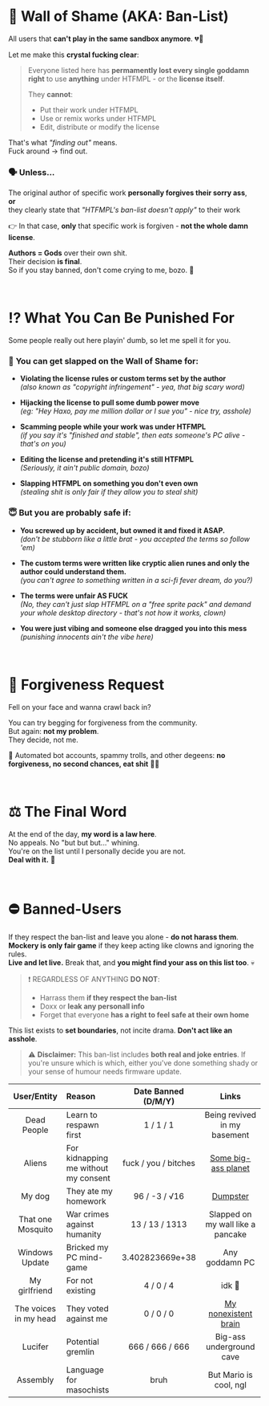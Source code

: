 # 🧱 Wall of Shame (AKA: Ban-List)
All users that **can't play in the same sandbox anymore**. 💔🥀

Let me make this **crystal fucking clear**: <br>
> Everyone listed here has **permamently lost every single goddamn right** to use **anything** under HTFMPL - or the **license itself**.
> 
> They **cannot**:
> - Put their work under HTFMPL
> - Use or remix works under HTFMPL
> - Edit, distribute or modify the license

That's what *"finding out"* means. <br>
Fuck around -> find out.

### 🗣️ **Unless...**
The original author of specific work **personally forgives their sorry ass**, <br>
**or** <br>
they clearly state that *"HTFMPL's ban-list doesn't apply"* to their work <br>

👉 In that case, **only** that specific work is forgiven - **not the whole damn license**.

**Authors = Gods** over their own shit. <br>
Their decision **is final**. <br>
So if you stay banned, don't come crying to me, bozo. 🤡

<br>

# ⁉️ What You Can Be Punished For
Some people really out here playin' dumb, so let me spell it for you.<br>
### 🚨 **You can get slapped on the Wall of Shame for:**
- **Violating the license rules or custom terms set by the author** <br>
*(also known as *"copyright infringement"* - yea, that big scary word)*

- **Hijacking the license to pull some dumb power move** <br>
*(eg: "Hey Haxo, pay me million dollar or I sue you" - nice try, asshole)*
- **Scamming people while your work was under HTFMPL** <br>
*(if you say it's "finished and stable", then eats someone's PC alive - that's on you)*

- **Editing the license and pretending it's still HTFMPL** <br>
*(Seriously, it ain't public domain, bozo)*

- **Slapping HTFMPL on something you don't even own** <br>
*(stealing shit is only fair if they allow you to steal shit)*

### 😇 **But you are probably safe if**:
- **You screwed up by accident, but owned it and fixed it ASAP.** <br>
*(don't be stubborn like a little brat - you accepted the terms so follow 'em)*

- **The custom terms were written like cryptic alien runes and only the author could understand them.** <br>
*(you can't agree to something written in a sci-fi fever dream, do you?)*

- **The terms were unfair AS FUCK** <br>
*(No, they can't just slap HTFMPL on a "free sprite pack" and demand your whole desktop directory - that's not how it works, clown)*

- **You were just vibing and someone else dragged you into this mess** <br>
*(punishing innocents ain't the vibe here)*

<br>

# 💬 Forgiveness Request
Fell on your face and wanna crawl back in?

You can try begging for forgiveness from the community. <br>
But again: **not my problem**. <br>
They decide, not me.

🛑 Automated bot accounts, spammy trolls, and other degeens: **no forgiveness, no second chances, eat shit** 🤖🖕

<br>

# ⚖️ The Final Word
At the end of the day, **my word is a law here**. <br>
No appeals. No "but but but..." whining. <br>
You're on the list until I personally decide you are not. <br>
**Deal with it.** 👑

<br>

# ⛔ Banned-Users
If they respect the ban-list and leave you alone - **do not harass them**. <br>
**Mockery is only fair game** if they keep acting like clowns and ignoring the rules. <br>
**Live and let live.** Break that, and **you might find your ass on this list too**. 💀

> ❗ REGARDLESS OF ANYTHING **DO NOT**:
> - Harrass them **if they respect the ban-list**
> - Doxx or **leak any personall info**
> - Forget that everyone **has a right to feel safe at their own home**

This list exists to **set boundaries**, not incite drama. **Don't act like an asshole**.

> ⚠️ **Disclaimer:** This ban-list includes **both real and joke entries**. If you're unsure which is which, either you've done something shady or your sense of humour needs firmware update.

| User/Entity | Reason | Date Banned (D/M/Y) | Links |
|:-:|:-|:-:|:-:|
| Dead People | Learn to respawn first | 1 / 1 / 1 | Being revived in my basement
| Aliens |  For kidnapping me without my consent | fuck / you / bitches | [Some big-ass planet](https://www.youtube.com/watch?v=LvKQR94rY6s) |
| My dog | They ate my homework | 96 / -3 / √16 | [Dumpster](https://encrypted-tbn0.gstatic.com/images?q=tbn:ANd9GcRcQWfVAd61dzopHs-RHw6knTYFOB8U5zcTAA&s) |
| That one Mosquito | War crimes against humanity | 13 / 13 / 1313 | Slapped on my wall like a pancake |
| Windows Update | Bricked my PC mind-game | 3.402823669e+38 | Any goddamn PC |
| My girlfriend | For not existing | 4 / 0 / 4 | idk 🥀 |
| The voices in my head | They voted against me | 0 / 0 / 0 | [My nonexistent brain](https://www.youtube.com/watch?v=I8Rg1BjpzWc&list=PLAeECSztO8s6XijX3WdgUGgVpPaVwEmYL&index=2) |
| Lucifer | Potential gremlin | 666 / 666 / 666 | Big-ass underground cave |
| Assembly | Language for masochists | bruh | But Mario is cool, ngl |
